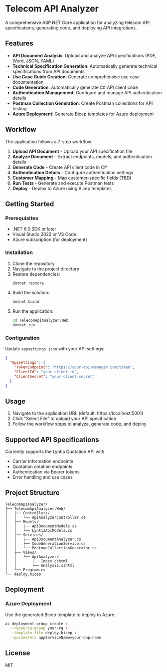 # Telecom API Analyzer

A comprehensive ASP.NET Core application for analyzing telecom API specifications, generating code, and deploying API integrations.

## Features

- **API Document Analysis**: Upload and analyze API specifications (PDF, Word, JSON, YAML)
- **Technical Specification Generation**: Automatically generate technical specifications from API documents
- **Use Case Guide Creation**: Generate comprehensive use case documentation
- **Code Generation**: Automatically generate C# API client code
- **Authentication Management**: Configure and manage API authentication details
- **Postman Collection Generation**: Create Postman collections for API testing
- **Azure Deployment**: Generate Bicep templates for Azure deployment

## Workflow

The application follows a 7-step workflow:

1. **Upload API Document** - Upload your API specification file
2. **Analyze Document** - Extract endpoints, models, and authentication details
3. **Generate Code** - Create API client code in C#
4. **Authentication Details** - Configure authentication settings
5. **Customer Mapping** - Map customer-specific fields (TBD)
6. **Run Tests** - Generate and execute Postman tests
7. **Deploy** - Deploy to Azure using Bicep templates

## Getting Started

### Prerequisites

- .NET 6.0 SDK or later
- Visual Studio 2022 or VS Code
- Azure subscription (for deployment)

### Installation

1. Clone the repository
2. Navigate to the project directory
3. Restore dependencies:
   ```bash
   dotnet restore
   ```
4. Build the solution:
   ```bash
   dotnet build
   ```
5. Run the application:
   ```bash
   cd TelecomApiAnalyzer.Web
   dotnet run
   ```

### Configuration

Update `appsettings.json` with your API settings:

```json
{
  "ApiSettings": {
    "TokenEndpoint": "https://your-api-manager.com/token",
    "ClientId": "your-client-id",
    "ClientSecret": "your-client-secret"
  }
}
```

## Usage

1. Navigate to the application URL (default: https://localhost:5001)
2. Click "Select File" to upload your API specification
3. Follow the workflow steps to analyze, generate code, and deploy

## Supported API Specifications

Currently supports the Lyntia Quotation API with:
- Carrier information endpoints
- Quotation creation endpoints
- Authentication via Bearer tokens
- Error handling and use cases

## Project Structure

```
TelecomApiAnalyzer/
├── TelecomApiAnalyzer.Web/
│   ├── Controllers/
│   │   └── ApiAnalyzerController.cs
│   ├── Models/
│   │   ├── ApiDocumentModels.cs
│   │   └── LyntiaApiModels.cs
│   ├── Services/
│   │   ├── ApiDocumentAnalyzer.cs
│   │   ├── CodeGenerationService.cs
│   │   └── PostmanCollectionGenerator.cs
│   ├── Views/
│   │   └── ApiAnalyzer/
│   │       ├── Index.cshtml
│   │       └── Analysis.cshtml
│   └── Program.cs
└── deploy.bicep
```

## Deployment

### Azure Deployment

Use the generated Bicep template to deploy to Azure:

```bash
az deployment group create \
  --resource-group your-rg \
  --template-file deploy.bicep \
  --parameters appServiceName=your-app-name
```

## License

MIT